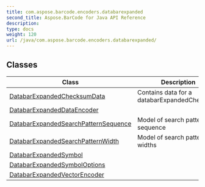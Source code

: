 ```yaml
---
title: com.aspose.barcode.encoders.databarexpanded
second_title: Aspose.BarCode for Java API Reference
description: 
type: docs
weight: 120
url: /java/com.aspose.barcode.encoders.databarexpanded/
---
```


## Classes

| Class | Description |
| --- | --- |
| [DatabarExpandedChecksumData](../com.aspose.barcode.encoders.databarexpanded/databarexpandedchecksumdata) | Contains data for a databarExpandedChecksum |
| [DatabarExpandedDataEncoder](../com.aspose.barcode.encoders.databarexpanded/databarexpandeddataencoder) |  |
| [DatabarExpandedSearchPatternSequence](../com.aspose.barcode.encoders.databarexpanded/databarexpandedsearchpatternsequence) | Model of search pattern sequence |
| [DatabarExpandedSearchPatternWidth](../com.aspose.barcode.encoders.databarexpanded/databarexpandedsearchpatternwidth) | Model of search pattern widths |
| [DatabarExpandedSymbol](../com.aspose.barcode.encoders.databarexpanded/databarexpandedsymbol) |  |
| [DatabarExpandedSymbolOptions](../com.aspose.barcode.encoders.databarexpanded/databarexpandedsymboloptions) |  |
| [DatabarExpandedVectorEncoder](../com.aspose.barcode.encoders.databarexpanded/databarexpandedvectorencoder) |  |

